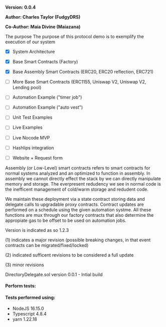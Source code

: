 __Version: 0.0.4__

__Author: Charles Taylor (FudgyDRS)__

__Co-Author: Maia Divine (Maiazana)__

The purpose
The purpose of this protocol demo is to exemplify the execution of our system

- [x] System Architecture
- [x] Base Smart Contracts (Factory)
- [x] Base Assembly Smart Contracts (ERC20, ERC20 reflection, ERC721)
- [ ] More Base Smart Contracts (ERC1155, Uniswap V2, Uniswap V2, Lending pool)
- [ ] Automation Example ("timer job")
- [ ] Automation Example ("auto vest")
- [ ] Unit Test Examples
- [ ] Live Examples
- [ ] Live Nocode MVP
- [ ] Hashlips integration
- [ ] Website + Request form


Assembly (or Low-Level) smart contracts refers to smart contracts for normal systems analyzed and an optimized to function in assembly. In assembly we cannot directly effect the stack by we can directly manipulate memory and storage. The everpresent redudency we see in normal code is the inefficent management of cold/warm storage and redudent code.

We maintain these deployment via a state contract storing data and delegate calls to upgradable proxy contracts. Contract updates are performed on a schedule using the given automation systme. All these functions are mux through our factory contracts that also determine the appropiate gas to be offset to be used on automation jobs.

Version is indicated as so
1.2.3

(1) indicates a major revision (possible breaking changes, in that event contracts can be migrated/fixed/locked)

(2) indicated sufficent revisions to be considered a full update

(3) minor revisions

DirectoryDelegate.sol
version 0.0.1 - Intial build

#### Perform tests:

#### Tests performed using:
  - NodeJS 16.15.0
  - Typescript 4.8.4
  - yarn 1.22.18
